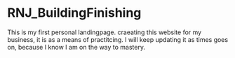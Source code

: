 # RNJ_BuildingFinishing
This is my first personal landingpage. craeating this website for my business, it is as a means of 
practitcing. I will keep updating it as times goes on, because I know I am on the way to mastery.
